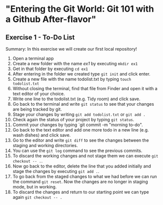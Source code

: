 # "Entering the Git World: Git 101 with a Github After-flavor"
## Exercise 1 - To-Do List

Summary: In this exercise we will create our first local repository!

1. Open a terminal app
2. Create a new folder with the name *ex1* by executing `mkdir ex1`
3. Get in that folder by executing `cd ex1`
4. After entering in the folder we created type `git init` and click enter.
5. Create a new file with the name todolist.txt by typing `touch todolist.txt`
6. Without closing the terminal, find that file from Finder and open it with a text editor of your choice.
7. Write one line to the todolist.txt (e.g. Tidy room) and click save.
8. Go back to the terminal and write `git status` to see that your changes are being tracked by git.
9. Stage your changes by writing `git add todolist.txt` or `git add .`
10. Check again the status of your project by typing `git status`.
11. Commit your changes by typing `git commit -m "morning to-do".
12. Go back to the text editor and add one more todo in a new line (e.g. wash dishes) and click save.
13. Go to the editor and write `git diff` to see the changes between the staging and working directories.
14. You can use the `git log` command to see the previous commits.
15. To discard the working changes and not stage them we can execute `git checkout -- .`.
16. Now go back to the editor, delete the line that you added initially and stage the changes by executing `git add .`.
17. To go back from the staged changes to what we had before we can run the command `git reset`. Now the changes are no longer in staging mode, but in working.
18. To discard the changes and return to our starting point we can type again `git checkout -- .`
